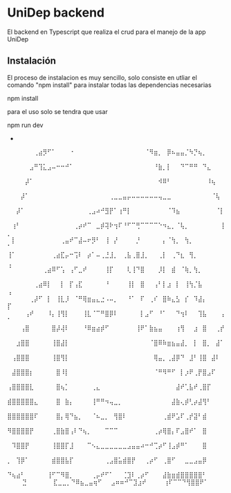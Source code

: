 # UniDep backend

El backend en Typescript que realiza el crud para el manejo de la app UniDep 


## Instalación

El proceso de instalacion es muy sencillo, solo consiste en utliar el comando "npm install" para instalar todas las dependencias necesarias

npm install

para el uso solo se tendra que usar 

npm run dev

-
⠀⠀⠀⠀⠀⠀⢀⣴⡻⠋⠁⠀⠀⠀⠐⠀⠀⠀⠀⠀⠀⠀⠀⠀⠀⠀⠀⠀⠀⠀⠀⠈⠻⣶⡀⠀⡿⠦⣤⣤⡈⠳⡙⢦⡀⠀⠀⠀⠀⠀
⠀⠀⠀⠀⠀⣠⠛⢹⣅⣠⠤⠒⠒⠚⠁⠀⠀⠀⠀⠀⠀⠀⠀⠀⠀⠀⠀⠀⠀⠀⠀⠀⠀⠘⣷⡀⡇⠀⠀⠙⠉⠛⠛⠀⠙⣄⠀⠀⠀⠀
⠀⠀⠀⠀⡼⠁⠀⠀⠀⠀⠀⠀⠀⠀⠀⠀⠀⠀⠀⠀⠀⠀⠀⠀⠀⠀⠀⠀⠀⠀⠀⠀⠀⠀⠺⠿⠃⠀⠀⠀⠀⠀⠀⠀⠀⠸⢦⠀⠀⠀
⠀⠀⠀⡼⠁⠀⠀⠀⠀⠀⠀⠀⠀⠀⠀⠀⠀⠀⠀⠀⠀⠀⠀⢀⣀⣀⣤⡤⠤⠤⠤⠤⠤⠤⢤⣀⣀⠀⠀⠀⠀⠀⠀⠀⠀⠀⠈⢧⠀⠀
⠀⠀⡼⠁⠀⠀⠀⠀⠀⠀⠀⠀⠀⠀⠀⠀⠀⠀⢀⣠⠴⠚⣻⡟⠁⢰⠛⡇⠀⠀⠀⠀⠀⠀⠀⠀⠈⠹⣦⠀⠀⠀⠀⠀⠀⠀⠀⠈⡇⠀
⠀⢰⠃⠀⠀⠀⠀⠀⠀⠀⠀⠀⠀⠀⠀⢀⡴⠞⠉⠀⣀⡾⢽⠗⢲⠏⠘⠋⠉⢛⠉⠉⠉⠉⠑⠲⣄⡀⠈⢧⡀⠀⠀⠀⠀⠀⠀⠀⢸⡀
⠀⡇⠀⠀⠀⠀⠀⠀⠀⠀⠀⠀⢀⣤⠞⠉⣼⠤⠖⡻⠃⠀⢸⠀⡜⠀⠀⠀⠀⡘⠀⠀⠀⠀⠀⡄⠈⢳⡀⠀⢳⡀⠀⠀⠀⠀⠀⠀⠀⠁
⢸⠁⠀⠀⠀⠀⠀⠀⠀⠀⢀⣴⣏⡤⠒⢩⠇⠀⡴⠁⠤⢀⣘⣸⡀⠀⢀⣧⢀⣿⣸⡀⠀⠀⢀⡇⠀⢀⠙⣆⠀⢻⡀⠀⠀⠀⠀⠀⠀⢀
⠈⠀⠀⠀⠀⠀⠀⠀⢀⣴⠿⠋⢡⠀⢠⠋⣀⠞⠀⠀⠀⠀⢸⡏⠀⠀⠀⢇⢸⠙⣿⠀⠀⠀⡸⡇⠀⣾⠀⠈⢷⡀⢳⡀⠀⠀⠀⠀⠀⠀
⠀⠀⠀⠀⠀⠀⢀⣴⠿⡇⠀⠀⡇⠀⡏⢠⣏⠀⠀⠀⠀⠀⠘⠀⠀⠀⠀⢸⡇⠀⣿⠀⠀⢠⠃⡇⣰⠀⡇⠀⢸⢳⡈⣧⠀⠀⠀⠀⠀⢠
⠀⠀⠀⠀⠀⢀⡼⠋⠀⡇⠀⢸⣇⡸⠀⠈⠛⢿⣶⣤⣄⣐⠠⠤⡀⠀⠀⠘⠁⠀⠏⠀⢀⠎⠀⣿⠷⣄⣣⠀⡎⠀⠹⣼⡄⠀⠀⠀⠀⡏
⠀⠀⠀⠀⢠⠞⠀⠀⠀⠸⡄⢸⢻⡇⠀⠀⠀⢸⣇⠈⠉⠛⣿⡿⠇⠀⠀⠀⠀⠀⡇⣠⠋⠀⠘⠁⠀⠀⠙⢲⠇⠀⠀⢹⣧⠀⠀⠀⢠⠁
⠀⠀⠀⢠⣿⠀⠀⠀⠀⠀⣿⡼⢼⠇⠀⠀⠀⠘⠿⣶⣴⡾⠋⠀⠀⠀⠀⠀⠀⢸⠟⠁⣷⣦⣤⠀⠀⠀⢰⢻⠀⠀⣰⠀⣿⠀⠀⢀⡞⠀
⠀⠀⣰⣿⣿⠀⠀⠀⠀⠀⢸⣿⣼⡇⠀⠀⠀⠀⠀⠀⠀⠀⠀⠀⠀⠀⠀⠀⠀⠀⠀⠀⠈⣿⠿⠷⣶⣦⣤⣼⡀⠀⡇⠀⣿⡀⠀⣼⠁⠀
⠀⢠⣿⣿⣿⠀⠀⠀⠀⠀⢸⣿⢻⡇⠀⠀⠀⠀⠀⠀⠀⠀⠀⠀⠀⠀⠀⠀⠀⠀⠀⠀⠀⢿⣤⡀⢀⣼⡿⠙⠀⣸⠃⢸⣿⠀⣼⠇⠀⠀
⠀⣼⣿⣿⣿⡆⠀⠀⠀⠀⠀⣿⠸⡇⠀⠀⠀⠀⠀⠀⠀⠀⠀⠀⠀⠀⠀⠀⠀⠀⠀⠀⠀⠈⠛⠻⠛⠋⠀⡇⡰⠟⢀⡟⣿⣠⠏⠀⠀⠀
⢠⣿⣿⣿⣿⣇⠀⠀⠀⠀⠀⣿⢦⡁⠀⠀⠀⠀⠀⢀⣄⠀⠀⠀⠀⠀⠀⠀⠀⠀⠀⠀⠀⠀⠀⠀⠀⠀⣼⠞⢁⣧⠞⢀⣿⡏⠀⠀⠀⠀
⣾⣿⣿⣿⣿⣿⣄⠀⠀⠀⠀⣿⠀⣷⡄⠀⠀⠀⠀⢸⠛⠛⠲⢤⣀⡀⠀⠀⠀⠀⠀⠀⠀⠀⠀⠀⠀⣼⣷⢄⡾⢃⡴⣼⢻⠃⠀⠀⠀⠀
⣿⣿⣿⣿⣿⣿⠏⠀⠀⠀⠀⣿⡄⢿⠙⣦⡀⠀⠀⠈⠦⣀⡀⠀⢻⣿⠇⠀⠀⠀⠀⠀⠀⠀⠀⢀⣾⠟⣡⠏⢀⡞⣽⠃⣾⠀⠀⠀⠀⠀
⠻⣿⣿⣿⣿⡟⠀⠀⠀⠀⢀⣿⣷⣿⢠⠇⠙⢦⡀⠀⠀⠀⠉⠉⠉⠀⠀⠀⠀⠀⠀⠀⠀⢀⡴⢿⣿⡄⠏⣠⣿⠞⠁⠀⣿⠀⠀⠀⠀⠀
⠀⠹⣿⣿⡟⠀⠀⠀⠀⠀⢸⣿⣿⡏⣸⠀⠀⠀⠉⠢⣄⣀⣀⣀⣀⣀⣀⣠⣤⣤⠴⠒⠚⢉⡴⠋⢸⣠⡾⠛⠁⠀⠀⠀⣿⠀⠀⠀⠀⠀
⡀⠀⢹⡿⠁⠀⠀⠀⠀⠀⣾⣿⣿⣧⡏⠀⠀⠀⠀⠀⠀⠀⢀⣠⣿⣥⣾⣿⡟⠀⠀⢀⡴⠋⠀⢀⣿⠋⠀⠀⣀⣀⣠⣤⡿⠀⠀⠀⠀⠀
⠙⢦⣴⠃⠀⠀⠀⠀⠀⢸⠋⠉⠻⣿⡀⠀⠀⠀⠀⢀⡤⠞⠋⠁⠀⠀⢈⣹⠇⢀⡴⠋⠀⠀⠀⣼⣷⣶⣾⣿⣿⣿⣿⣿⠃⠀⠀⠀⠀⠀
⠀⠀⣙⠀⠀⠀⠀⠀⠀⣏⣀⣀⡀⠙⠿⣦⣀⣤⢶⠋⠀⠀⣠⠶⠶⠚⠉⣹⣰⠞⠀⠀⠀⠀⢰⠏⠉⠉⠙⢻⣿⣿⠟⠁⠀